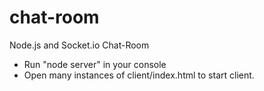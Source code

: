 # chat-room
Node.js and Socket.io Chat-Room

- Run "node server" in your console 
- Open many instances of client/index.html to start client.